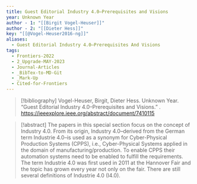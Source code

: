 ```yaml
---
title: Guest Editorial Industry 4.0–Prerequisites and Visions
year: Unknown Year
author - 1: "[[Birgit Vogel-Heuser]]"
author - 2: "[[Dieter Hess]]"
key: "[[@Vogel-Heuser2016-ng]]"
aliases:
  - Guest Editorial Industry 4.0–Prerequisites And Visions
tags:
  - Frontiers-2022
  - 2_Upgrade-MAY-2023
  - Journal-Articles
  - _BibTex-to-MD-Git
  - _Mark-Up
  - Cited-for-Frontiers
---
```


> [!bibliography]
> Vogel-Heuser, Birgit, Dieter Hess. Unknown Year. “Guest Editorial Industry 4.0–Prerequisites and Visions.” . https://ieeexplore.ieee.org/abstract/document/7410115

> [!abstract]
> The papers in this special section focus on the concept of Industry 4.0. From its origin, Industry 4.0–derived from the German term Industrie 4.0–is used as a synonym for Cyber-Physical Production Systems (CPPS), i.e., Cyber-Physical Systems applied in the domain of manufacturing/production. To enable CPPS their automation systems need to be enabled to fulfill the requirements. The term Industrie 4.0 was first used in 2011 at the Hannover Fair and the topic has grown every year not only on the fair. There are still several definitions of Industrie 4.0 (I4.0).
